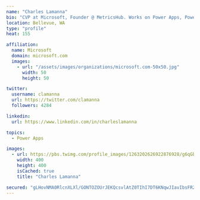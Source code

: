 ```yaml
---
name: "Charles Lamanna"
bio: "CVP at Microsoft, Founder @ MetricsHub. Works on Power Apps, Power Automate, Power Virtual Agent, Common Data Service and Dynamics 365."
location: Bellevue, WA
type: "profile"
heat: 155

affiliation:
  name: Microsoft
  domain: microsoft.com
  images:
    - url: "/assets/images/organizations/microsoft.com-50x50.jpg"
      width: 50
      height: 50

twitter:
  username: clamanna
  url: https://twitter.com/clamanna
  followers: 4284

linkedin:
  url: https://www.linkedin.com/in/charleslamanna

topics:
  - Power Apps

images:
  - url: https://pbs.twimg.com/profile_images/1263202626922876928/g6qGbHZ-_400x400.jpg
    width: 400
    height: 400
    isCached: true
    title: "Charles Lamanna"

secured: "gLHovNMA0RlcnXLXl/GONTOZOUrJEKQcsvlAtZ0TIhI7DT6KNqwJIavIbsFR2zRbPGqSc8WnOKqIIKi2xEdG+Cxrlm0D1zfWsKA4CLp+XjBnmCOZii77tM0C/dBt6PUorlN+yPW+vN33cvuo43xIoEbdxlvgT90aF7Gl/CPvBJKlladWOFjL0IMGUbVmBgK/O1wdDpfq0WcW+fEgqvTIpXfi0CjvbOYsRArz4yRu9+RAKwMijr3p/z96PcXvCKcuQHIXHdyk9pVoiGNszfAjxV2cIbwRHWpxTMQnqTw/KAJWCwEyuf4DwcxfKRNBnaE+K3DW0git8Ub7J9gRbwQSacCKfjVJhKhEV8scv4n7aW1FSmFwGGCUzI5fFR45aWjWGRazkCi7cifyYV3t+4+WlAj750MTxHgfpJiNWFIb6vs=;DXBJBa1dEqY3uN1c27UElg=="
---
```


